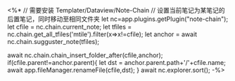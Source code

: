<%*
// 需要安装 Templater/Dataview/Note-Chain
// 设置当前笔记为某笔记的后置笔记，同时移动至相同文件夹
let nc=app.plugins.getPlugin("note-chain");
let cfile = nc.chain.current_note;
let tfiles = nc.chain.get_all_tfiles('mtile').filter(x=>x!=cfile);
let anchor = await nc.chain.sugguster_note(tfiles);

await nc.chain.chain_insert_folder_after(cfile,anchor);
if(cfile.parent!=anchor.parent){
	let dst = anchor.parent.path+'/'+cfile.name;
	await app.fileManager.renameFile(cfile,dst);
}
await nc.explorer.sort();
-%>

